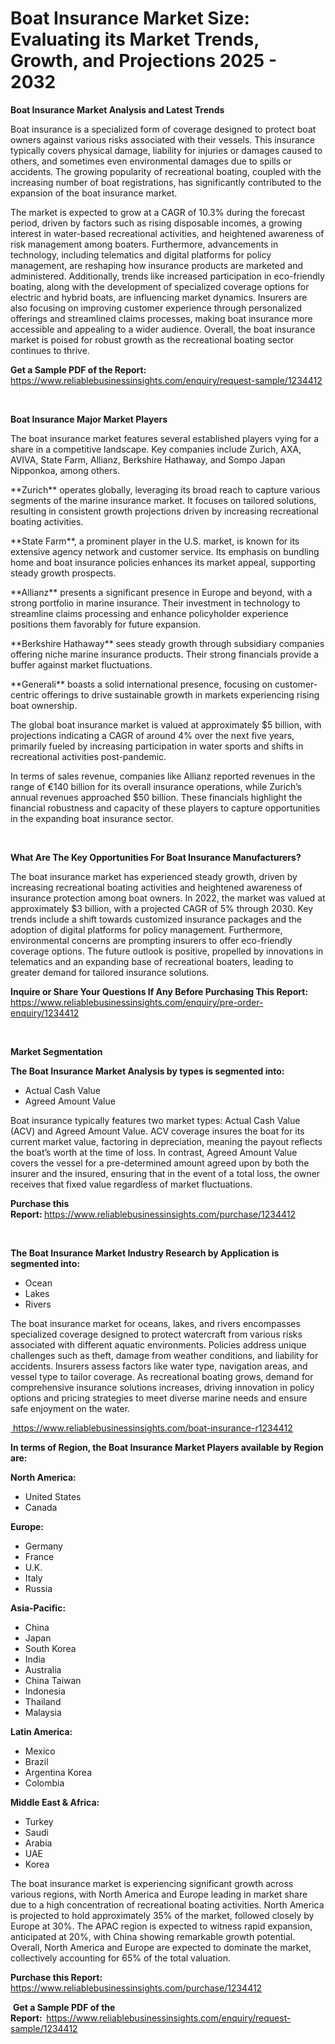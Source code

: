 <p><h1>Boat Insurance Market Size: Evaluating its Market Trends, Growth, and Projections 2025 - 2032</h1></p><p><strong>Boat Insurance Market Analysis and Latest Trends</strong></p>
<p><p>Boat insurance is a specialized form of coverage designed to protect boat owners against various risks associated with their vessels. This insurance typically covers physical damage, liability for injuries or damages caused to others, and sometimes even environmental damages due to spills or accidents. The growing popularity of recreational boating, coupled with the increasing number of boat registrations, has significantly contributed to the expansion of the boat insurance market.</p><p>The market is expected to grow at a CAGR of 10.3% during the forecast period, driven by factors such as rising disposable incomes, a growing interest in water-based recreational activities, and heightened awareness of risk management among boaters. Furthermore, advancements in technology, including telematics and digital platforms for policy management, are reshaping how insurance products are marketed and administered. Additionally, trends like increased participation in eco-friendly boating, along with the development of specialized coverage options for electric and hybrid boats, are influencing market dynamics. Insurers are also focusing on improving customer experience through personalized offerings and streamlined claims processes, making boat insurance more accessible and appealing to a wider audience. Overall, the boat insurance market is poised for robust growth as the recreational boating sector continues to thrive.</p></p>
<p><strong>Get a Sample PDF of the Report:&nbsp;</strong> <a href="https://www.reliablebusinessinsights.com/enquiry/request-sample/1234412?utm_campaign=2753&utm_medium=2&utm_source=Github&utm_content=ia&utm_term=17042025&utm_id=boat-insurance">https://www.reliablebusinessinsights.com/enquiry/request-sample/1234412</a></p>
<p>&nbsp;</p>
<p><strong>Boat Insurance Major Market Players</strong></p>
<p><p>The boat insurance market features several established players vying for a share in a competitive landscape. Key companies include Zurich, AXA, AVIVA, State Farm, Allianz, Berkshire Hathaway, and Sompo Japan Nipponkoa, among others. </p><p>**Zurich** operates globally, leveraging its broad reach to capture various segments of the marine insurance market. It focuses on tailored solutions, resulting in consistent growth projections driven by increasing recreational boating activities.</p><p>**State Farm**, a prominent player in the U.S. market, is known for its extensive agency network and customer service. Its emphasis on bundling home and boat insurance policies enhances its market appeal, supporting steady growth prospects.</p><p>**Allianz** presents a significant presence in Europe and beyond, with a strong portfolio in marine insurance. Their investment in technology to streamline claims processing and enhance policyholder experience positions them favorably for future expansion.</p><p>**Berkshire Hathaway** sees steady growth through subsidiary companies offering niche marine insurance products. Their strong financials provide a buffer against market fluctuations.</p><p>**Generali** boasts a solid international presence, focusing on customer-centric offerings to drive sustainable growth in markets experiencing rising boat ownership.</p><p>The global boat insurance market is valued at approximately $5 billion, with projections indicating a CAGR of around 4% over the next five years, primarily fueled by increasing participation in water sports and shifts in recreational activities post-pandemic.</p><p>In terms of sales revenue, companies like Allianz reported revenues in the range of €140 billion for its overall insurance operations, while Zurich’s annual revenues approached $50 billion. These financials highlight the financial robustness and capacity of these players to capture opportunities in the expanding boat insurance sector.</p></p>
<p>&nbsp;</p>
<p><strong>What Are The Key Opportunities For Boat Insurance Manufacturers?</strong></p>
<p><p>The boat insurance market has experienced steady growth, driven by increasing recreational boating activities and heightened awareness of insurance protection among boat owners. In 2022, the market was valued at approximately $3 billion, with a projected CAGR of 5% through 2030. Key trends include a shift towards customized insurance packages and the adoption of digital platforms for policy management. Furthermore, environmental concerns are prompting insurers to offer eco-friendly coverage options. The future outlook is positive, propelled by innovations in telematics and an expanding base of recreational boaters, leading to greater demand for tailored insurance solutions.</p></p>
<p><strong>Inquire or Share Your Questions If Any Before Purchasing This Report:</strong> <a href="https://www.reliablebusinessinsights.com/enquiry/pre-order-enquiry/1234412?utm_campaign=2753&utm_medium=2&utm_source=Github&utm_content=ia&utm_term=17042025&utm_id=boat-insurance">https://www.reliablebusinessinsights.com/enquiry/pre-order-enquiry/1234412</a></p>
<p>&nbsp;</p>
<p><strong>Market Segmentation</strong></p>
<p><strong>The Boat Insurance Market Analysis by types is segmented into:</strong></p>
<p><ul><li>Actual Cash Value</li><li>Agreed Amount Value</li></ul></p>
<p><p>Boat insurance typically features two market types: Actual Cash Value (ACV) and Agreed Amount Value. ACV coverage insures the boat for its current market value, factoring in depreciation, meaning the payout reflects the boat’s worth at the time of loss. In contrast, Agreed Amount Value covers the vessel for a pre-determined amount agreed upon by both the insurer and the insured, ensuring that in the event of a total loss, the owner receives that fixed value regardless of market fluctuations.</p></p>
<p><strong>Purchase this Report:&nbsp;</strong><a href="https://www.reliablebusinessinsights.com/purchase/1234412?utm_campaign=2753&utm_medium=2&utm_source=Github&utm_content=ia&utm_term=17042025&utm_id=boat-insurance">https://www.reliablebusinessinsights.com/purchase/1234412</a></p>
<p>&nbsp;</p>
<p><strong>The Boat Insurance Market Industry Research by Application is segmented into:</strong></p>
<p><ul><li>Ocean</li><li>Lakes</li><li>Rivers</li></ul></p>
<p><p>The boat insurance market for oceans, lakes, and rivers encompasses specialized coverage designed to protect watercraft from various risks associated with different aquatic environments. Policies address unique challenges such as theft, damage from weather conditions, and liability for accidents. Insurers assess factors like water type, navigation areas, and vessel type to tailor coverage. As recreational boating grows, demand for comprehensive insurance solutions increases, driving innovation in policy options and pricing strategies to meet diverse marine needs and ensure safe enjoyment on the water.</p></p>
<p><a href="https://www.reliablebusinessinsights.com/boat-insurance-r1234412?utm_campaign=2753&utm_medium=2&utm_source=Github&utm_content=ia&utm_term=17042025&utm_id=boat-insurance">&nbsp;https://www.reliablebusinessinsights.com/boat-insurance-r1234412</a></p>
<p><strong>In terms of Region, the Boat Insurance Market Players available by Region are:</strong></p>
<p>
    <p> <strong> North America: </strong>
        <ul>
            <li>United States</li>
            <li>Canada</li>
        </ul>
        </p> 
    <p> <strong> Europe: </strong>
        <ul>
            <li>Germany</li>
            <li>France</li>
            <li>U.K.</li>
            <li>Italy</li>
            <li>Russia</li>
        </ul>
        </p> 
    <p> <strong> Asia-Pacific: </strong>
        <ul>
            <li>China</li>
            <li>Japan</li>
            <li>South Korea</li>
            <li>India</li>
            <li>Australia</li>
            <li>China Taiwan</li>
            <li>Indonesia</li>
            <li>Thailand</li>
            <li>Malaysia</li>
        </ul>
        </p> 
    <p> <strong> Latin America: </strong>
        <ul>
            <li>Mexico</li>
            <li>Brazil</li>
            <li>Argentina Korea</li>
            <li>Colombia</li>
        </ul>
        </p> 
    <p> <strong> Middle East & Africa: </strong>
        <ul>
            <li>Turkey</li>
            <li>Saudi</li>
            <li>Arabia</li>
            <li>UAE</li>
            <li>Korea</li>
        </ul>
    </p>
    </p>
<p><p>The boat insurance market is experiencing significant growth across various regions, with North America and Europe leading in market share due to a high concentration of recreational boating activities. North America is projected to hold approximately 35% of the market, followed closely by Europe at 30%. The APAC region is expected to witness rapid expansion, anticipated at 20%, with China showing remarkable growth potential. Overall, North America and Europe are expected to dominate the market, collectively accounting for 65% of the total valuation.</p></p>
<p><strong>Purchase this Report: </strong><a href="https://www.reliablebusinessinsights.com/purchase/1234412?utm_campaign=2753&utm_medium=2&utm_source=Github&utm_content=ia&utm_term=17042025&utm_id=boat-insurance">https://www.reliablebusinessinsights.com/purchase/1234412</a></p>
<p>&nbsp;<strong>Get a Sample PDF of the Report:&nbsp;&nbsp;</strong><a href="https://www.reliablebusinessinsights.com/enquiry/request-sample/1234412?utm_campaign=2753&utm_medium=2&utm_source=Github&utm_content=ia&utm_term=17042025&utm_id=boat-insurance">https://www.reliablebusinessinsights.com/enquiry/request-sample/1234412</a></p>
<p><strong></strong></p>
<p><p></p><p></p><p></p></p>